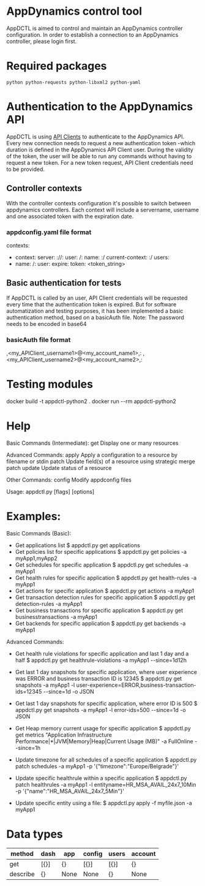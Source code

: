 # AppDynamics control tool

AppDCTL is aimed to control and maintain an AppDynamics controller configuration.
In order to establish a connection to an AppDynamics controller, please login first.


# Required packages

	python python-requests python-libxml2 python-yaml



# Authentication to the AppDynamics API

AppDCTL is using [API Clients](https://docs.appdynamics.com/display/PRO45/API+Clients) to authenticate to the AppDynamics API.
Every new connection needs to request a new authentication token -which duration is defined in the AppDynamics API Client user.
During the validity of the token, the user will be able to run any commands without having to request a new token.
For a new token request, API Client credentials need to be provided.

## Controller contexts
With the controller contexts configuration it's possible to switch between appdynamics controllers.
Each context will include a servername, username and one associated token with the expiration date.

### appdconfig.yaml file format

contexts:
- context:
    server: <protocol>://<ip>:<port>
    user: <username>/<ip>:<port>
  name: <ip>:<port>/<username>
current-context: <ip>:<port>/<username>
users:
- name: <username>/<ip>:<port>
  user:
    expire: <yyyy-MM-dd hh:mm:ss.xxxxxx>
    token: <token_string>

## Basic authentication for tests
If AppDCTL is called by an user, API Client credentials will be requested every time that the authentication token is expired.
But for software automatization and testing purposes, it has been implemented a basic authentication method, based on a basicAuth file.
Note: The password needs to be encoded in base64

### basicAuth file format
<password1>,<my_APIClient_username1>@<my_account_name1>,<hostname>:<port>
<password2>,<my_APIClient_username2>@<my_account_name2>,<hostname>:<port>


# Testing modules
docker build -t appdctl-python2 .
docker run --rm appdctl-python2


# Help

Basic Commands (Intermediate):
   get           Display one or many resources

Advanced Commands:
   apply         Apply a configuration to a resource by filename or stdin
   patch         Update field(s) of a resource using strategic merge patch
   update        Update status of a resource

Other Commands:
  config        Modify appdconfig files

Usage:
   appdctl.py [flags] [options]


# Examples:

Basic Commands (Basic):
 * Get applications list
   $ appdctl.py get applications
 * Get policies list for specific applications
   $ appdctl.py get policies -a myApp1,myApp2
 * Get schedules for specific application
   $ appdctl.py get schedules -a myApp1
 * Get health rules for specific application
   $ appdctl.py get health-rules -a myApp1
 * Get actions for specific application
   $ appdctl.py get actions -a myApp1
 * Get transaction detection rules for specific application
   $ appdctl.py get detection-rules -a myApp1
 * Get business transactions for specific application
   $ appdctl.py get businesstransactions -a myApp1
 * Get backends for specific application
   $ appdctl.py get backends -a myApp1

Advanced Commands:
 * Get health rule violations for specific application and last 1 day and a half
   $ appdctl.py get healthrule-violations -a myApp1 --since=1d12h
 * Get last 1 day snapshots for specific application, where user experience was ERROR and business transaction ID is 12345
   $ appdctl.py get snapshots -a myApp1 -l user-experience=ERROR,business-transaction-ids=12345 --since=1d -o JSON
 * Get last 1 day snapshots for specific application, where error ID is 500
   $ appdctl.py get snapshots -a myApp1 -l error-ids=500 --since=1d -o JSON
 * Get Heap memory current usage for specific application
   $ appdctl.py get metrics "Application Infrastructure Performance|\*|JVM|Memory|Heap|Current Usage (MB)" -a FullOnline --since=1h

 * Update timezone for all schedules of a specific application
   $ appdctl.py patch schedules -a myApp1 -p '{"timezone":"Europe\/Belgrade"}'

 * Update specific healthrule within a specific application
   $ appdctl.py patch healthrules -a myApp1 -l entityname=HR_MSA_AVAIL_24x7_10Min -p '{"name":"HR_MSA_AVAIL_24x7_5Min"}'

 * Update specific entity using a file:
   $ appdctl.py apply -f myfile.json -a myApp1

# Data types

| method | dash | app | config | users | account |
|--------|------|-----|--------|-------|---------|
|  get   | [{}] | {}  |  [{}]  | [{}]  |   {}    |
|describe|  {}  |None |  None  |  {}   |  None   |